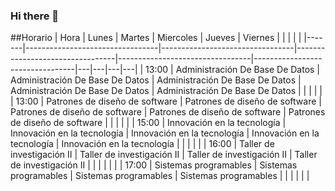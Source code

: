 ### Hi there 👋

<!--
**Yusset02/Yusset02** is a ✨ _special_ ✨ repository because its `README.md` (this file) appears on your GitHub profile.

Here are some ideas to get you started:

- 🔭 I’m currently working on ...
- 🌱 I’m currently learning ...
- 👯 I’m looking to collaborate on ...
- 🤔 I’m looking for help with ...
- 💬 Ask me about ...
- 📫 How to reach me: ...
- 😄 Pronouns: ...
- ⚡ Fun fact: ...
-->

##Horario
| Hora  | Lunes                           | Martes                          | Miercoles                       | Jueves                          | Viernes                         |   |   |   |   |
|-------|---------------------------------|---------------------------------|---------------------------------|---------------------------------|---------------------------------|---|---|---|---|
| 13:00 | Administración De Base De Datos | Administración De Base De Datos | Administración De Base De Datos | Administración De Base De Datos | Administración De Base De Datos |   |   |   |   |
| 13:00 | Patrones de diseño de software  | Patrones de diseño de software  | Patrones de diseño de software  | Patrones de diseño de software  | Patrones de diseño de software  |   |   |   |   |
| 15:00 | Innovación en la tecnología     | Innovación en la tecnología     | Innovación en la tecnología     | Innovación en la tecnología     | Innovación en la tecnología     |   |   |   |   |
| 16:00 | Taller de investigación II      | Taller de investigación II      | Taller de investigación II      | Taller de investigación II      |                                 |   |   |   |   |
| 17:00 | Sistemas programables           | Sistemas programables           | Sistemas programables           | Sistemas programables           |                                 |   |   |   |   |


